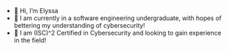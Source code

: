 - 👋 Hi, I’m Elyssa
- 🌱 I am currently in a software engineering undergraduate, with hopes of bettering my understanding of cybersecurity!
- 💞️ I am (ISC)^2 Certified in Cybersecurity and looking to gain experience in the field!


<!---
elyssagrant/elyssagrant is a ✨ special ✨ repository because its `README.md` (this file) appears on your GitHub profile.
You can click the Preview link to take a look at your changes.
--->
